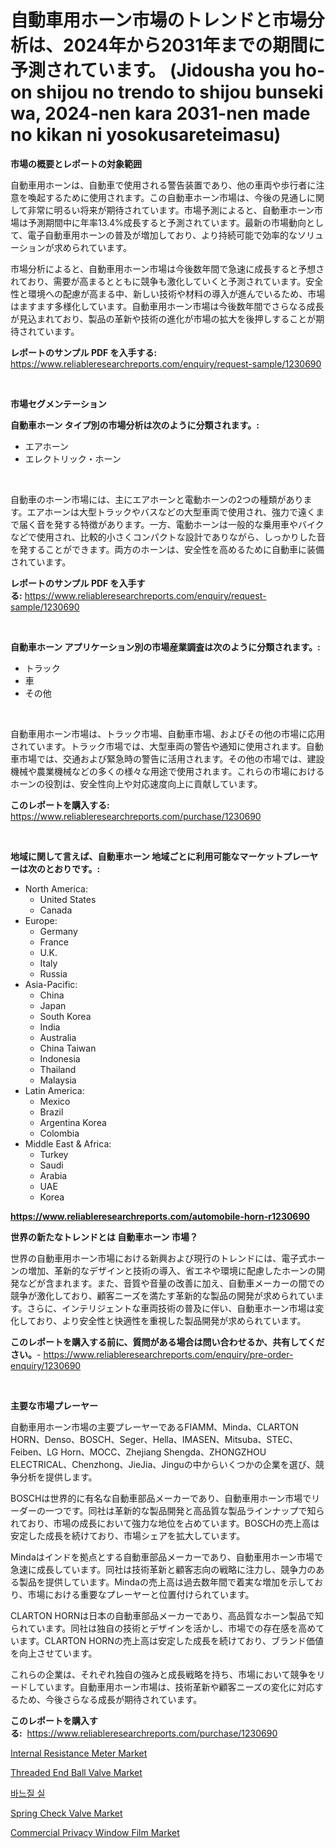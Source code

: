 <p><h1>自動車用ホーン市場のトレンドと市場分析は、2024年から2031年までの期間に予測されています。 (Jidousha you ho-on shijou no trendo to shijou bunseki wa, 2024-nen kara 2031-nen made no kikan ni yosokusareteimasu)</h1></p><p><strong>市場の概要とレポートの対象範囲</strong></p>
<p><p>自動車用ホーンは、自動車で使用される警告装置であり、他の車両や歩行者に注意を喚起するために使用されます。この自動車ホーン市場は、今後の見通しに関して非常に明るい将来が期待されています。市場予測によると、自動車ホーン市場は予測期間中に年率13.4%成長すると予測されています。最新の市場動向として、電子自動車用ホーンの普及が増加しており、より持続可能で効率的なソリューションが求められています。</p><p>市場分析によると、自動車用ホーン市場は今後数年間で急速に成長すると予想されており、需要が高まるとともに競争も激化していくと予測されています。安全性と環境への配慮が高まる中、新しい技術や材料の導入が進んでいるため、市場はますます多様化しています。自動車用ホーン市場は今後数年間でさらなる成長が見込まれており、製品の革新や技術の進化が市場の拡大を後押しすることが期待されています。</p></p>
<p><strong>レポートのサンプル PDF を入手する:</strong> <a href="https://www.reliableresearchreports.com/enquiry/request-sample/1230690">https://www.reliableresearchreports.com/enquiry/request-sample/1230690</a></p>
<p>&nbsp;</p>
<p><strong>市場セグメンテーション</strong></p>
<p><strong>自動車ホーン タイプ別の市場分析は次のように分類されます。:</strong></p>
<p><ul><li>エアホーン</li><li>エレクトリック・ホーン</li></ul></p>
<p>&nbsp;</p>
<p><p>自動車のホーン市場には、主にエアホーンと電動ホーンの2つの種類があります。エアホーンは大型トラックやバスなどの大型車両で使用され、強力で遠くまで届く音を発する特徴があります。一方、電動ホーンは一般的な乗用車やバイクなどで使用され、比較的小さくコンパクトな設計でありながら、しっかりした音を発することができます。両方のホーンは、安全性を高めるために自動車に装備されています。</p></p>
<p><strong>レポートのサンプル PDF を入手する:</strong>&nbsp;<a href="https://www.reliableresearchreports.com/enquiry/request-sample/1230690">https://www.reliableresearchreports.com/enquiry/request-sample/1230690</a></p>
<p>&nbsp;</p>
<p><strong> 自動車ホーン アプリケーション別の市場産業調査は次のように分類されます。:</strong></p>
<p><ul><li>トラック</li><li>車</li><li>その他</li></ul></p>
<p>&nbsp;</p>
<p><p>自動車用ホーン市場は、トラック市場、自動車市場、およびその他の市場に応用されています。トラック市場では、大型車両の警告や通知に使用されます。自動車市場では、交通および緊急時の警告に活用されます。その他の市場では、建設機械や農業機械などの多くの様々な用途で使用されます。これらの市場におけるホーンの役割は、安全性向上や対応速度向上に貢献しています。</p></p>
<p><strong>このレポートを購入する:</strong>&nbsp; <a href="https://www.reliableresearchreports.com/purchase/1230690">https://www.reliableresearchreports.com/purchase/1230690</a></p>
<p>&nbsp;</p>
<p><strong>地域に関して言えば、自動車ホーン 地域ごとに利用可能なマーケットプレーヤーは次のとおりです。:</strong></p>
<p><ul>
    <li>
        North America:
        <ul>
            <li>United States</li>
            <li>Canada</li>
        </ul>
    </li>
    <li>
        Europe:
        <ul>
            <li>Germany</li>
            <li>France</li>
            <li>U.K.</li>
            <li>Italy</li>
            <li>Russia</li>
        </ul>
    </li>
    <li>
        Asia-Pacific:
        <ul>
            <li>China</li>
            <li>Japan</li>
            <li>South Korea</li>
            <li>India</li>
            <li>Australia</li>
            <li>China Taiwan</li>
            <li>Indonesia</li>
            <li>Thailand</li>
            <li>Malaysia</li>
        </ul>
    </li>
    <li>
        Latin America:
        <ul>
            <li>Mexico</li>
            <li>Brazil</li>
            <li>Argentina Korea</li>
            <li>Colombia</li>
        </ul>
    </li>
    <li>
        Middle East & Africa:
        <ul>
            <li>Turkey</li>
            <li>Saudi</li>
            <li>Arabia</li>
            <li>UAE</li>
            <li>Korea</li>
        </ul>
    </li>
    </ul></p>
<p><strong><a href="https://www.reliableresearchreports.com/automobile-horn-r1230690">https://www.reliableresearchreports.com/automobile-horn-r1230690</a></strong>&nbsp;</p>
<p><strong>世界の新たなトレンドとは 自動車ホーン 市場？</strong></p>
<p><p>世界の自動車用ホーン市場における新興および現行のトレンドには、電子式ホーンの増加、革新的なデザインと技術の導入、省エネや環境に配慮したホーンの開発などが含まれます。また、音質や音量の改善に加え、自動車メーカーの間での競争が激化しており、顧客ニーズを満たす革新的な製品の開発が求められています。さらに、インテリジェントな車両技術の普及に伴い、自動車ホーン市場は変化しており、より安全性と快適性を重視した製品開発が求められています。</p></p>
<p><strong>このレポートを購入する前に、質問がある場合は問い合わせるか、共有してください。</strong>- <a href="https://www.reliableresearchreports.com/enquiry/pre-order-enquiry/1230690">https://www.reliableresearchreports.com/enquiry/pre-order-enquiry/1230690</a></p>
<p>&nbsp;</p>
<p><strong>主要な市場プレーヤー</strong></p>
<p><p>自動車用ホーン市場の主要プレーヤーであるFIAMM、Minda、CLARTON HORN、Denso、BOSCH、Seger、Hella、IMASEN、Mitsuba、STEC、Feiben、LG Horn、MOCC、Zhejiang Shengda、ZHONGZHOU ELECTRICAL、Chenzhong、JieJia、Jinguの中からいくつかの企業を選び、競争分析を提供します。</p><p>BOSCHは世界的に有名な自動車部品メーカーであり、自動車用ホーン市場でリーダーの一つです。同社は革新的な製品開発と高品質な製品ラインナップで知られており、市場の成長において強力な地位を占めています。BOSCHの売上高は安定した成長を続けており、市場シェアを拡大しています。</p><p>Mindaはインドを拠点とする自動車部品メーカーであり、自動車用ホーン市場で急速に成長しています。同社は技術革新と顧客志向の戦略に注力し、競争力のある製品を提供しています。Mindaの売上高は過去数年間で着実な増加を示しており、市場における重要なプレーヤーと位置付けられています。</p><p>CLARTON HORNは日本の自動車部品メーカーであり、高品質なホーン製品で知られています。同社は独自の技術とデザインを活かし、市場での存在感を高めています。CLARTON HORNの売上高は安定した成長を続けており、ブランド価値を向上させています。</p><p>これらの企業は、それぞれ独自の強みと成長戦略を持ち、市場において競争をリードしています。自動車用ホーン市場は、技術革新や顧客ニーズの変化に対応するため、今後さらなる成長が期待されています。</p></p>
<p><strong>このレポートを購入する:</strong>&nbsp;&nbsp;<a href="https://www.reliableresearchreports.com/purchase/1230690">https://www.reliableresearchreports.com/purchase/1230690</a></p>
<p><p><a href="https://www.linkedin.com/pulse/internal-resistance-meter-market-insights-cagr-trends-growth-zchbf?trackingId=1zad6SGidwsCgqUad8J3RA%3D%3D">Internal Resistance Meter Market</a></p><p><a href="https://view.publitas.com/reportprime-1/threaded-end-ball-valve-market-exploring-market-share-market-trends-and-future-growth/">Threaded End Ball Valve Market</a></p><p><a href="https://github.com/akzkkws047661437/Market-Research-Report-List-1/blob/main/590461328807.md">바느질 실</a></p><p><a href="https://view.publitas.com/reportprime-1/spring-check-valve-market-insights-into-market-cagr-market-trends-and-growth-strategies/">Spring Check Valve Market</a></p><p><a href="https://issuu.com/reportprime-2/docs/commercial-privacy-window-film-market-size-2030.pp">Commercial Privacy Window Film Market</a></p></p>